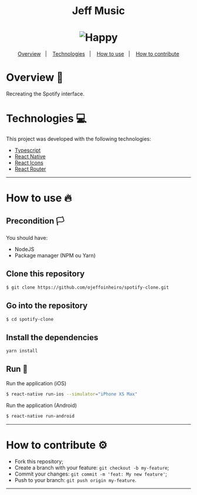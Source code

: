 <h1 align="center">Jeff Music</h1>
<h1 align="center">
  <img alt="Happy" title="JeffBanck" src="https://user-images.githubusercontent.com/60162736/98467362-a2418e80-21b3-11eb-9659-77bea6e8ef96.png">
</h1>

<div align="center"></div>
  
<p align="center">
  <a href="#overview-book">Overview</a>&nbsp;&nbsp;&nbsp;|&nbsp;&nbsp;&nbsp;
  <a href="#technologies-computer">Technologies</a>&nbsp;&nbsp;&nbsp;|&nbsp;&nbsp;&nbsp;  
  <a href="#how-to-use-fire">How to use</a>&nbsp;&nbsp;&nbsp;|&nbsp;&nbsp;&nbsp;
  <a href="#how-to-contribute-gear">How to contribute</a>
</p>

# Overview :book:
 <p>
  Recreating the Spotify interface.
  </p>

# Technologies :computer:
This project was developed with the following technologies:
- [Typescript](typescriptlang.org/)
- [React Native](https://reactnative.dev)
- [React Icons](https://react-icons.github.io/react-icons/)
- [React Router](https://reactrouter.com/)
---

# How to use :fire:
## Precondition :white_flag:
You should have:
- NodeJS
- Package manager (NPM ou Yarn)

## Clone this repository
```bash
$ git clone https://github.com/ojeffoinheiro/spotify-clone.git
```
## Go into the repository
```bash
$ cd spotify-clone
```
## Install the dependencies
```bash
yarn install
```
## Run :iphone:
Run the application (iOS)
```bash
$ react-native run-ios --simulator="iPhone XS Max"
```
Run the application (Android)
```bash
$ react-native run-android
```
---

# How to contribute :gear:
- Fork this repository;
- Create a branch with your feature: `git checkout -b my-feature`;
- Commit your changes: `git commit -m 'feat: My new feature'`;
- Push to your branch: `git push origin my-feature`.

---

